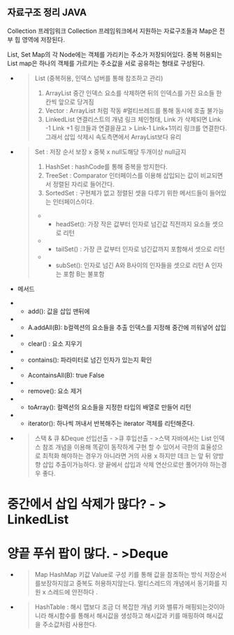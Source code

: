 ## 자료구조 정리 JAVA

Collection 프레임워크
Collection 프레임워크에서 지원하는 자료구조들과 Map은 전부 힙 영역에 저장된다.

List, Set Map의 각 Node에는 객체를 가리키는 주소가 저장되어있다.
중복 허용되는 List map은 하나의 객체를 가르키는 주소값을 서로 공유하는 형태로 구성된다.


- > List (중복허용, 인덱스 넘버를 통해 참조하고 관리)
  > 1. ArrayList  중간 인덱스 요소를 삭제하면 뒤의 인덱스를 가진 요소들 한 칸씩 앞으로 당겨짐
  > 2. Vector : ArrayList 처럼 작동 #멀티쓰레드를 통해 동시에 호출 불가능
  > 3. LinkedList 연결리스트의 개념 링크 체인형태, Link 가 삭제되면 Link -1 Link +1 링크들과 연결을끊고
       > Link-1 Link+1끼리 링크를 연결한다.그래서 삽입 삭제시 속도측면에서 ArrayList보다 유리

- > Set : 저장 순서 보장 x 중북 x null도해당 두개이상 null금지
  > 1. HashSet : hashCode를 통해 중복을 방지한다.
  > 2. TreeSet : Comparator 인터페이스를 이용해 삽입되는 값이 비교되면서 정렬된 자리로 들어간다.
  > 3. SortedSet : 구현체가 없고 정렬된 셋을 다루기 위한 메서드들이 들어있는 인터페이스이다.
  >  - - headSet(): 가장 작은 값부터 인자로 넘긴값 직전까지 요소들 셋으로 리턴
  >  - - tailSet() : 가장 큰 값부터 인자로 넘긴값까지 포함해서 셋으로 리턴
  >  - - subSet(): 인자로 넘긴 A와 B사이의 인자들을 셋으로 리턴 A 인자는 포함 B는 불포함

- 메서드
- - add():  값을 삽입 맨뒤에
- - A.addAll(B): b컬렉션의 요소들을 추출 인덱스를 지정해 중간에 끼워넣어 삽입
- - clear() : 요소 지우기
- - contains(): 파라미터로 넘긴 인자가 있는지 확인
- - AcontainsAll(B): true False
- - remove(): 요소 제거
- - toArray(): 컬렉션의 요소들을 지정한 타입의 배열로 만들어 리턴
- - iterator(): 하나씩 꺼내서 반복해주는 iterator 객체를 리턴해준다.

- > 스택 & 큐 &Deque
  > 선입선출 - >큐 후입선출 -  >스택
  > 자바에서는 List 인덱스 참조 개념을 이용해 똑같이 동작하게 구현 할 수 있어서
  > 극한의 효율성으로 최적화 해야하는 경우가 아니라면 거의 사용 x
  > 하지만 데크 는 앞 뒤 양방향 삽입 추출이가능하다. 양 끝에서 삽입과 삭제 연산으로만 풀어가야 하는경우 좋다.

# 중간에서 삽입 삭제가 많다? - > LinkedList
# 양끝 푸쉬 팝이 많다. - >Deque

- > Map
  > HashMap 키값 Value로 구성 키를 통해 값을 참조하는 방식 저장순서를보장하지않고 중복도 허용하지않는다.
  > 멀티스레드의 개념에서 동기화를 지원 x 스레드에 안전하다 .
>
- > HashTable :
  >  해시 맵보다 조금 더 복잡한 개념 키와 밸류가 매핑되는것이아니라 해시함수를 통해서 해시값을 생성하고 해시값과 키를 매핑하여 해시값을 주소값처럼 사용한다.
> 